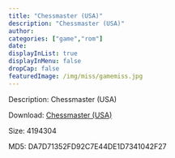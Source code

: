 ```yaml
---
title: "Chessmaster (USA)"
description: "Chessmaster (USA)"
author: 
categories: ["game","rom"]
date: 
displayInList: true
displayInMenu: false
dropCap: false
featuredImage: /img/miss/gamemiss.jpg
---
```


Description: Chessmaster (USA)

Download: <a style="text-decoration:underline;" href="https://mega.nz/#!zPIyXAjY!GRhw2IctXALp1RdgFbXu40wSSfAUUfawElOjl9MSFIw" target = "_blank" rel = "nofollow" > Chessmaster (USA)</a>

Size: 4194304

MD5: DA7D71352FD92C7E44DE1D7341042F27

